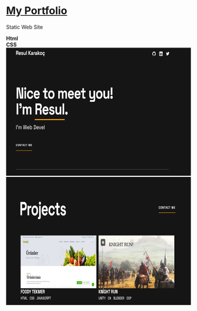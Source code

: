 # [My Portfolio](https://resulkarakooc.github.io/portfolio/) 

Static Web Site

**Html** <br /> **CSS** <br />
<img src="images/Ekran görüntüsü 2024-04-23 152033.jpg" alt="Proje Resmi" width="700" height="350">
<img src="images/Ekran görüntüsü 2024-04-23 152054.jpg" alt="Proje Resmi" width="700" height="350">


